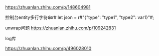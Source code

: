 https://zhuanlan.zhihu.com/p/148604981

控制台entity多行字符串r#
let json = r#"{"type": "type1", "type2": var1}"#;

unwrap问题
https://zhuanlan.zhihu.com/p/109242831



log库

https://zhuanlan.zhihu.com/p/496028010

<!-- 地图绘制验证码 众包 -->